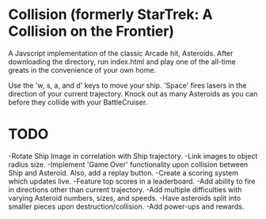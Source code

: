 Collision (formerly StarTrek: A Collision on the Frontier)
=========

A Javscript implementation of the classic Arcade hit, Asteroids. After downloading the directory, run index.html and play one of the all-time greats in the convenience of your own home.

Use the 'w, s, a, and d' keys to move your ship. 'Space' fires lasers in the direction of your current trajectory. Knock out as many Asteroids as you can before they collide with your BattleCruiser.

TODO
=========

-Rotate Ship Image in correlation with Ship trajectory.
-Link images to object radius size.
-Implement 'Game Over' functionality upon collision between Ship and Asteroid. Also, add a replay button.
-Create a scoring system which updates live.
-Feature top scores in a leaderboard.
-Add ability to fire in directions other than current trajectory.
-Add multiple difficulties with varying Asteroid numbers, sizes, and speeds.
-Have asteroids split into smaller pieces upon destruction/collision.
-Add power-ups and rewards.
